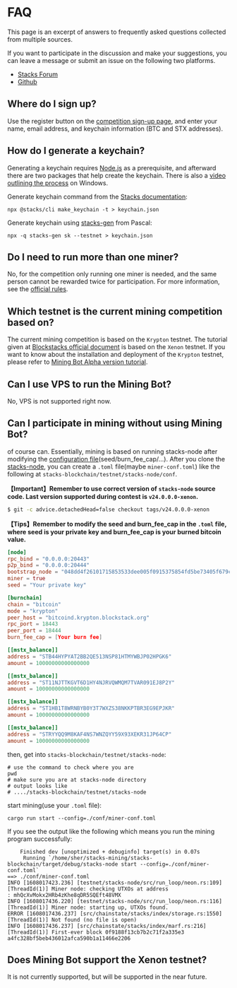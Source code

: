 # FAQ

This page is an excerpt of answers to frequently asked questions collected from multiple sources.

If you want to participate in the discussion and make your suggestions, you can leave a message or submit an issue on the following two platforms.

- [Stacks Forum](https://forum.stacks.org/t/request-for-testing-alpha-mining-bot/11372)
- [Github](https://github.com/Daemon-Technologies)

## Where do I sign up?

Use the register button on the [competition sign-up page](https://daemontechnologies.co/minestx-challenge), and enter your name, email address, and keychain information (BTC and STX addresses).

## How do I generate a keychain?

Generating a keychain requires [Node.js](https://nodejs.dev/) as a prerequisite, and afterward there are two packages that help create the keychain. There is also a [video outlining the process](https://youtu.be/82b8PGoQYpI) on Windows.

Generate keychain command from the [Stacks documentation](https://docs.blockstack.org/start-mining#running-a-miner):

```
npx @stacks/cli make_keychain -t > keychain.json
```

Generate keychain using [stacks-gen](https://github.com/psq/stacks-gen) from Pascal:

```
npx -q stacks-gen sk --testnet > keychain.json
```

## Do I need to run more than one miner?

No, for the competition only running one miner is needed, and the same person cannot be rewarded twice for participation. For more information, see the [official rules](https://daemontechnologies.co/stx-mining-rules).

## Which testnet is the current mining competition based on?

The current mining competition is based on the `Krypton` testnet. The tutorial given at [Blockstacks official document](https://docs.blockstack.org/start-mining)  is based on the `Xenon` testnet. If you want to know about the installation and deployment of the `Krypton` testnet, please refer to [Mining Bot Alpha version tutorial](https://daemon-technologies.github.io/docs/Mining-Bot-Alpha-Version/).

## Can I use VPS to run the Mining Bot?

No, VPS is not supported right now.

## Can I participate in mining without using Mining Bot?

of course can. Essentially, mining is based on running stacks-node after modifying the [configuration file]()(seed/burn_fee_cap/...). After you clone the [stacks-node](https://github.com/blockstack/stacks-blockchain), you can create a `.toml` file(maybe `miner-conf.toml`) like the following at `stacks-blockchain/testnet/stacks-node/conf`.

**【Important】Remember to use correct version of `stacks-node` source code. Last version supported during contest is `v24.0.0.0-xenon`.**
```bash
$ git -c advice.detachedHead=false checkout tags/v24.0.0.0-xenon 
```

**【Tips】Remember to modify the seed and burn_fee_cap in the `.toml` file, where seed is your private key and burn_fee_cap is your burned bitcoin value.**

```toml
[node]
rpc_bind = "0.0.0.0:20443"
p2p_bind = "0.0.0.0:20444"
bootstrap_node = "048dd4f26101715853533dee005f0915375854fd5be73405f679c1917a5d4d16aaaf3c4c0d7a9c132a36b8c5fe1287f07dad8c910174d789eb24bdfb5ae26f5f27@krypton.blockstack.org:20444"
miner = true
seed = "Your private key"

[burnchain]
chain = "bitcoin"
mode = "krypton"
peer_host = "bitcoind.krypton.blockstack.org"
rpc_port = 18443
peer_port = 18444
burn_fee_cap = [Your burn fee]

[[mstx_balance]]
address = "STB44HYPYAT2BB2QE513NSP81HTMYWBJP02HPGK6"
amount = 10000000000000000

[[mstx_balance]]
address = "ST11NJTTKGVT6D1HY4NJRVQWMQM7TVAR091EJ8P2Y"
amount = 10000000000000000

[[mstx_balance]]
address = "ST1HB1T8WRNBYB0Y3T7WXZS38NKKPTBR3EG9EPJKR"
amount = 10000000000000000

[[mstx_balance]]
address = "STRYYQQ9M8KAF4NS7WNZQYY59X93XEKR31JP64CP"
amount = 10000000000000000
```

then, get into `stacks-blockchain/testnet/stacks-node`:

```shell
# use the command to check where you are
pwd
# make sure you are at stacks-node directory
# output looks like
# ..../stacks-blockchain/testnet/stacks-node
```

start mining(use your `.toml` file):

```shell
cargo run start --config=./conf/miner-conf.toml
```

If you see the output like the following which means you run the mining program successfully:

```shell
    Finished dev [unoptimized + debuginfo] target(s) in 0.07s
     Running `/home/sher/stacks-mining/stacks-blockchain/target/debug/stacks-node start --config=./conf/miner-conf.toml`
==> ./conf/miner-conf.toml
INFO [1608017423.236] [testnet/stacks-node/src/run_loop/neon.rs:109] [ThreadId(1)] Miner node: checking UTXOs at address
: mhQcXvMokx2HRb4zKhe8qDR5SQEft48VMX
INFO [1608017436.220] [testnet/stacks-node/src/run_loop/neon.rs:116] [ThreadId(1)] Miner node: starting up, UTXOs found.
ERROR [1608017436.237] [src/chainstate/stacks/index/storage.rs:1550] [ThreadId(1)] Not found (no file is open)
INFO [1608017436.237] [src/chainstate/stacks/index/marf.rs:216] [ThreadId(1)] First-ever block 0f9188f13cb7b2c71f2a335e3
a4fc328bf5beb436012afca590b1a11466e2206
```

## Does Mining Bot support the Xenon testnet?

It is not currently supported, but will be supported in the near future.

